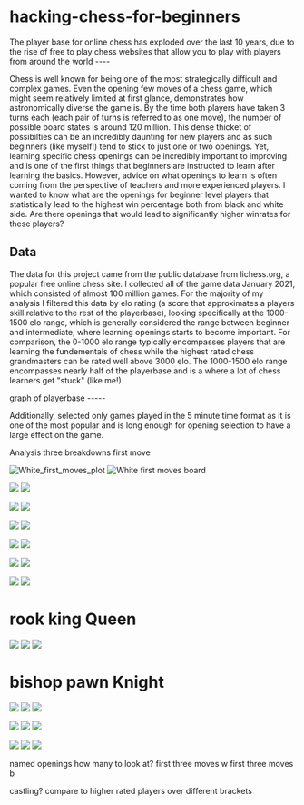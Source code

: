 # hacking-chess-for-beginners
The player base for online chess has exploded over the last 10 years, due to the rise of free to play chess websites that allow you to play with players from around the world ----

Chess is well known for being one of the most strategically difficult and complex games.  Even the opening few moves of a chess game, which might seem relatively limited at first glance, demonstrates how astronomically diverse the game is.  By the time both players have taken 3 turns each (each pair of turns is referred to as one move), the number of possible board states is around 120 million.  This dense thicket of possibilties can be an incredibly daunting for new players and as such beginners (like myself!) tend to stick to just one or two openings.  Yet, learning specific chess openings can be incredibly important to improving and is one of the first things that beginners are instructed to learn after learning the basics.  However, advice on what openings to learn is often coming from the perspective of teachers and more experienced players.  I wanted to know what are the openings for beginner level players that statistically lead to the highest win percentage both from black and white side.  Are there openings that would lead to significantly higher winrates for these players?

## Data
The data for this project came from the public database from lichess.org, a popular free online chess site.  I collected all of the game data January 2021, which consisted of almost 100 million games.  For the majority of my analysis I filtered this data by elo rating (a score that approximates a players skill relative to the rest of the playerbase), looking specifically at the 1000-1500 elo range, which is generally considered the range between beginner and intermediate, where learning openings starts to become important.  For comparison, the 0-1000 elo range typically encompasses players that are learning the fundementals of chess while the highest rated chess grandmasters can be rated well above 3000 elo.  The 1000-1500 elo range encompasses nearly half of the playerbase and is a where a lot of chess learners get "stuck" (like me!)

graph of playerbase -----



Additionally, selected only games played in the 5 minute time format as it is one of the most popular and is long enough for opening selection to have a large effect on the game.  

Analysis
three breakdowns
first move


![White_first_moves_plot](images/white_first_moves_plot.png)  ![White first moves board](images/white_first_moves_board_med.png)



![](gifs/white_pawn.gif) ![](gifs/black_pawn.gif)

![](gifs/white_knight.gif) ![](gifs/black_knight.gif) 

![](gifs/white_bishop.gif) ![](gifs/black_bishop.gif)

![](gifs/white_queen.gif) ![](gifs/black_queen.gif) 

![](gifs/white_rook.gif) ![](gifs/black_rook.gif) 

![](gifs/white_king.gif) ![](gifs/black_king.gif)


#               rook                                                 king                                                 Queen
![](gifs/black_rook.gif)  ![](gifs/black_king.gif) ![](gifs/black_queen.gif)
#               bishop                                                pawn                                                 Knight
![](gifs/black_bishop.gif) ![](gifs/black_pawn.gif) ![](gifs/black_knight.gif) 



![](gifs/white_bishop.gif) ![](gifs/white_pawn.gif) ![](gifs/white_knight.gif) 

![](gifs/white_rook.gif)  ![](gifs/white_king.gif) ![](gifs/white_queen.gif)





named openings
how many to look at?
first three moves w
first three moves b

castling?
compare to higher rated players
over different brackets
